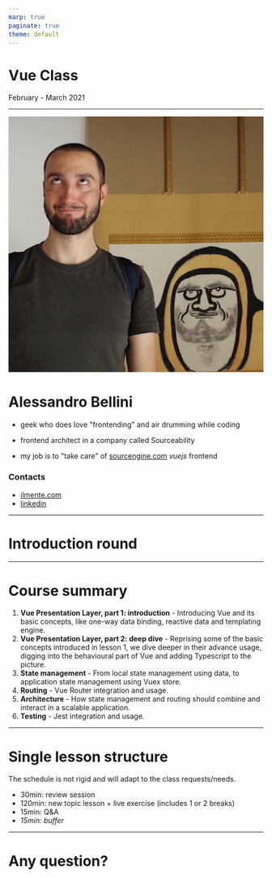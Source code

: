 ```yaml
---
marp: true
paginate: true
theme: default
---
```


# Vue Class

February - March 2021

---

![bg left](/assets/docs/ilmente.jpg)

# Alessandro Bellini

- geek who does love "frontending" and air drumming while coding

- frontend architect in a company called Sourceability
 
- my job is to "take care" of [sourcengine.com](https://sourcengine.com) *vuejs* frontend

### Contacts
- [ilmente.com](https://ilmente.com)
- [linkedin](https://linkedin.com/in/ilmente)

---

# Introduction round

---

# Course summary

1. **Vue Presentation Layer, part 1: introduction** - Introducing Vue and its basic concepts, like one-way data binding, reactive data and templating engine.
2. **Vue Presentation Layer, part 2: deep dive** - Reprising some of the basic concepts introduced in lesson 1, we dive deeper in their advance usage, digging into the behavioural part of Vue and adding Typescript to the picture.
3. **State management** - From local state management using data, to application state management using Vuex store.
4. **Routing** - Vue Router integration and usage.
5. **Architecture** - How state management and routing should combine and interact in a scalable application.
6. **Testing** - Jest integration and usage.

---

# Single lesson structure

The schedule is not rigid and will adapt to the class requests/needs.

- 30min: review session
- 120min: new topic lesson + live exercise (includes 1 or 2 breaks)
- 15min: Q&A
- *15min: buffer*

---

# Any question?
